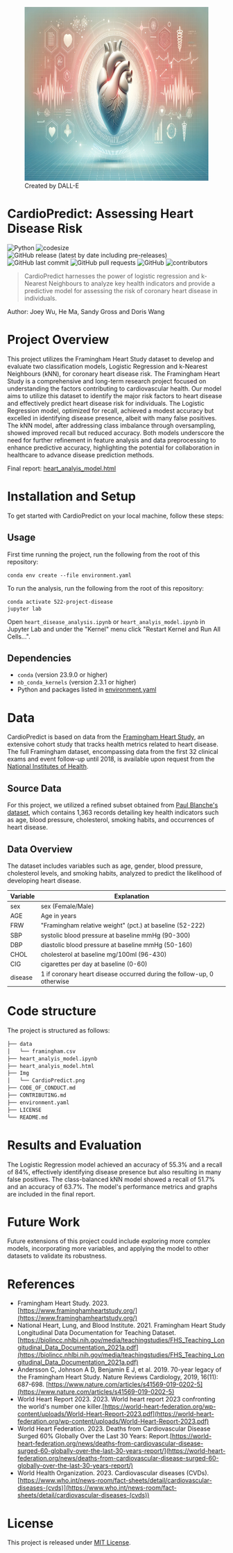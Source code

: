 <figure>
    <img src="img/CardioPredict.png" alt="Alt text for image" width="800" height="400">
    <figcaption>Created by DALL-E</figcaption>
</figure>

# CardioPredict: Assessing Heart Disease Risk

![Python](https://img.shields.io/badge/lanaguge-Python-blue.svg)
![codesize](https://img.shields.io/github/languages/code-size/UBC-MDS/DSCI522-Group10)
![GitHub release (latest by date including pre-releases)](https://img.shields.io/github/v/release/UBC-MDS/DSCI522-Group10?include_prereleases)
![GitHub last commit](https://img.shields.io/github/last-commit/UBC-MDS/DSCI522-Group10)
![GitHub pull requests](https://img.shields.io/github/issues-pr/UBC-MDS/DSCI522-Group10)
![GitHub](https://img.shields.io/github/license/UBC-MDS/DSCI522-Group10)
![contributors](https://img.shields.io/github/contributors/UBC-MDS/DSCI522-Group10)

> CardioPredict harnesses the power of logistic regression and k-Nearest Neighbours to analyze key health indicators and provide a predictive model for assessing the risk of coronary heart disease in individuals.

Author: Joey Wu, He Ma, Sandy Gross and Doris Wang

# Project Overview

This project utilizes the Framingham Heart Study dataset to develop and evaluate two classification models, Logistic Regression and k-Nearest Neighbours (kNN), for coronary heart disease risk. The Framingham Heart Study is a comprehensive and long-term research project focused on understanding the factors contributing to cardiovascular health. Our model aims to utilize this dataset to identify the major risk factors to heart disease and effectively predict heart disease risk for individuals. The Logistic Regression model, optimized for recall, achieved a modest accuracy but excelled in identifying disease presence, albeit with many false positives. The kNN model, after addressing class imbalance through oversampling, showed improved recall but reduced accuracy. Both models underscore the need for further refinement in feature analysis and data preprocessing to enhance predictive accuracy, highlighting the potential for collaboration in healthcare to advance disease prediction methods.

Final report: [heart_analyis_model.html](heart_analyis_model.html)

# Installation and Setup

To get started with CardioPredict on your local machine, follow these steps:

## Usage

First time running the project, run the following from the root of this repository:

```shell
conda env create --file environment.yaml
```

To run the analysis, run the following from the root of this repository:

```shell
conda activate 522-project-disease
jupyter lab 
```

Open `heart_disease_analysis.ipynb` or `heart_analyis_model.ipynb` in Jupyter Lab and under the "Kernel" menu click "Restart Kernel and Run All Cells...".

## Dependencies

* `conda` (version 23.9.0 or higher)
* `nb_conda_kernels` (version 2.3.1 or higher)
* Python and packages listed in [environment.yaml](environment.yaml)

# Data

CardioPredict is based on data from the [Framingham Heart Study](https://clinicaltrials.gov/study/NCT00005121), an extensive cohort study that tracks health metrics related to heart disease. The full Framingham dataset, encompassing data from the first 32 clinical exams and event follow-up until 2018, is available upon request from the [National Institutes of Health](https://biolincc.nhlbi.nih.gov/studies/framcohort/).

## Source Data

For this project, we utilized a refined subset obtained from [Paul Blanche\'s dataset](https://paulblanche.com/files/DataFramingham.html), which contains 1,363 records detailing key health indicators such as age, blood pressure, cholesterol, smoking habits, and occurrences of heart disease.

## Data Overview

The dataset includes variables such as age, gender, blood pressure, cholesterol levels, and smoking habits, analyzed to predict the likelihood of developing heart disease.

| Variable | Explanation                                                            |
| -------- | ---------------------------------------------------------------------- |
| sex      | sex (Female/Male)                                                      |
| AGE      | Age in years                                                           |
| FRW      | "Framingham relative weight" (pct.) at baseline (52-222)               |
| SBP      | systolic blood pressure at baseline mmHg (90-300)                      |
| DBP      | diastolic blood pressure at baseline mmHg (50-160)                     |
| CHOL     | cholesterol at baseline mg/100ml (96-430)                              |
| CIG      | cigarettes per day at baseline (0-60)                                  |
| disease  | 1 if coronary heart disease occurred during the follow-up, 0 otherwise |

# Code structure

The project is structured as follows:

```bash
├── data
│   └── framingham.csv
├── heart_analyis_model.ipynb
├── heart_analyis_model.html
├── Img
│   └── CardioPredict.png
├── CODE_OF_CONDUCT.md
├── CONTRIBUTING.md
├── environment.yaml  
├── LICENSE
└── README.md
```

# Results and Evaluation

The Logistic Regression model achieved an accuracy of 55.3% and a recall of 84%, effectively identifying disease presence but also resulting in many false positives. The class-balanced kNN model showed a recall of 51.7% and an accuracy of 63.7%. The model's performance metrics and graphs are included in the final report.

# Future Work

Future extensions of this project could include exploring more complex models, incorporating more variables, and applying the model to other datasets to validate its robustness.

# References

- Framingham Heart Study. 2023. [https://www.framinghamheartstudy.org/](https://www.framinghamheartstudy.org/)
- National Heart, Lung, and Blood Institute. 2021. Framingham Heart Study Longitudinal Data Documentation for Teaching Dataset. [https://biolincc.nhlbi.nih.gov/media/teachingstudies/FHS_Teaching_Longitudinal_Data_Documentation_2021a.pdf](https://biolincc.nhlbi.nih.gov/media/teachingstudies/FHS_Teaching_Longitudinal_Data_Documentation_2021a.pdf)
- Andersson C, Johnson A D, Benjamin E J, et al. 2019. 70-year legacy of the Framingham Heart Study. Nature Reviews Cardiology, 2019, 16(11): 687-698. [https://www.nature.com/articles/s41569-019-0202-5](https://www.nature.com/articles/s41569-019-0202-5)
- World Heart Report 2023. 2023. World heart report 2023 confronting the world's number one killer.[https://world-heart-federation.org/wp-content/uploads/World-Heart-Report-2023.pdf](https://world-heart-federation.org/wp-content/uploads/World-Heart-Report-2023.pdf)
- World Heart Federation. 2023. Deaths from Cardiovascular Disease Surged 60% Globally Over the Last 30 Years: Report.[https://world-heart-federation.org/news/deaths-from-cardiovascular-disease-surged-60-globally-over-the-last-30-years-report/](https://world-heart-federation.org/news/deaths-from-cardiovascular-disease-surged-60-globally-over-the-last-30-years-report/)
- World Health Organization. 2023. Cardiovascular diseases (CVDs). [https://www.who.int/news-room/fact-sheets/detail/cardiovascular-diseases-(cvds)](https://www.who.int/news-room/fact-sheets/detail/cardiovascular-diseases-(cvds))

# License

This project is released under [MIT License](https://opensource.org/license/mit/).
